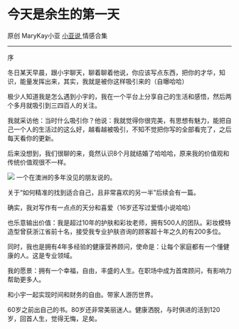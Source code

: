 #  今天是余生的第一天

原创  MaryKay小亚  [ 小亚说 ]([javascript:void\(0\);](https://mp.weixin.qq.com/mp/appmsgalbum?__biz=MzUxNDAwNTk0MQ==&action=getalbum&album_id=1708248415014289409#wechat_redirect)) 情感合集

__ _ _ _ _

序

冬日某天早晨，跟小宇聊天，聊着聊着他说，你应该写点东西，把你的才华，知识，能量发挥出来，其实，我就是被你这样吸引来的（自曝哈哈）

极少人知道我是怎么遇到小宇的，我在一个平台上分享自己的生活和感悟，然后两个多月就吸引到三四百人的关注。

我就采访他：当时什么吸引你？他说：我就觉得你很完美，有思想有魅力，能把自己一个人的生活过的这么好，越看越被吸引，不知不觉把你写的全部看完了，之后每天看你的更新。

后来没想到，我们很聊的来，竟然认识8个月就结婚了哈哈哈，原来我的价值观和传统价值观很不一样。

![](https://mmbiz.qpic.cn/mmbiz_jpg/A8SKDch4cJEQicgODUN20bclkCdaLjXlouGiaGnAUVyVV005VRuc4p0nbIiasGajibc6UyBvlnicqrHOygxmbG9NPLQ/640?wx_fmt=jpeg)
一个在澳洲的多年没见的朋友说的。

关于“如何精准的找到适合自己，且非常喜欢的另一半”后续会有一篇。

确实，我对写作有一点点的天分和喜爱（16岁还写过爱情小说哈哈）

也乐意输出价值：我是超过10年的护肤和彩妆老师，拥有500人的团队。彩妆模特造型曾获浙江省前十名，接受我专业护肤咨询的顾客超十年之久的有200多位。

同时，我也是拥有4年多经验的健康营养顾问，使命是：让每个家庭都有一个懂健康的人。这是专业领域。

我的愿景：拥有一个幸福，自由，丰盛的人生。在职场中成为首席顾问，有影响力帮助更多人。

和小宇一起实现时间和财务的自由。带家人游历世界。

60岁之前出自己的书。80岁还非常美丽迷人。健康洒脱，与时俱进的活到120岁，回首人生，觉得无悔，足矣。
